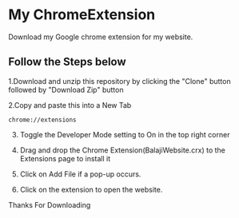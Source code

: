 # My ChromeExtension
Download my Google chrome extension for my website.

## Follow the Steps below
1.Download and unzip this repository by clicking the "Clone" button followed by "Download Zip" button

2.Copy and paste this into a New Tab
    
    chrome://extensions  

3. Toggle the Developer Mode setting to On in the top right corner

4. Drag and drop the Chrome Extension(BalajiWebsite.crx) to the Extensions page to install it

5. Click on Add File if a pop-up occurs.

6. Click on the extension to open the website.

Thanks For Downloading
